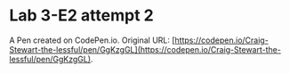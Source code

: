 # Lab 3-E2 attempt 2

A Pen created on CodePen.io. Original URL: [https://codepen.io/Craig-Stewart-the-lessful/pen/GgKzgGL](https://codepen.io/Craig-Stewart-the-lessful/pen/GgKzgGL).

